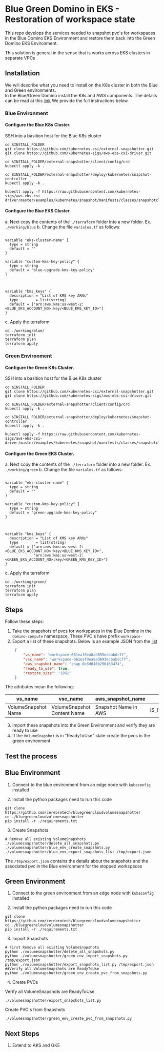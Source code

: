 # Blue Green Domino in EKS - Restoration of workspace state

This repo develops the services needed to snapshot pvc's for workspaces in the Blue Domino EKS Environment and 
restore them back into the Green Domino EKS Environment.

This solution is general in the sense that is works across EKS clusters in separate VPCs


## Installation

We will describe what you need to install on the K8s cluster in both the Blue and Green environments.  
In the Blue/Green Domino install the K8s and AWS components. The details can be read at this [link](https://aws.amazon.com/blogs/containers/using-amazon-ebs-snapshots-for-persistent-storage-with-your-amazon-eks-cluster-by-leveraging-add-ons/)
We provide the full instructions below.


### Blue Environment

#### Configure the Blue K8s Cluster. 

SSH into a basition host for the Blue K8s cluster

```shell
cd $INSTALL_FOLDER
git clone https://github.com/kubernetes-csi/external-snapshotter.git
git clone https://github.com/kubernetes-sigs/aws-ebs-csi-driver.git

cd $INSTALL_FOLDER/external-snapshotter/client/config/crd
kubectl apply -k .

cd $INSTALL_FOLDER/external-snapshotter/deploy/kubernetes/snapshot-controller
kubectl apply -k .

kubectl apply -f https://raw.githubusercontent.com/kubernetes-sigs/aws-ebs-csi-driver/master/examples/kubernetes/snapshot/manifests/classes/snapshotclass.yaml
```

#### Configure the Blue EKS Cluster. 

a. Next copy the contents of the `./terraform` folder into a new folder. Ex. `./working/blue`
b. Change the file `variales.tf` as follows:
```shell

variable "eks-cluster-name" {
  type = string
  default = ""
}

variable "custom-kms-key-policy" {
  type = string
  default = "blue-upgrade-kms-key-policy"
}



variable "kms_keys" {
  description = "List of KMS key ARNs"
  type        = list(string)
  default = ["arn:aws:kms:us-west-2:<BLUE_EKS_ACCOUNT_NO>:key/<BLUE_KMS_KEY_ID>"]
}
```
c. Apply the terraform 

```shell
cd ./working/blue/
terraform init
terraform plan
terraform apply
```


### Green Environment

#### Configure the Green K8s Cluster. 

SSH into a basition host for the Blue K8s cluster

```shell
cd $INSTALL_FOLDER
git clone https://github.com/kubernetes-csi/external-snapshotter.git
git clone https://github.com/kubernetes-sigs/aws-ebs-csi-driver.git

cd $INSTALL_FOLDER/external-snapshotter/client/config/crd
kubectl apply -k .

cd $INSTALL_FOLDER/external-snapshotter/deploy/kubernetes/snapshot-controller
kubectl apply -k .

kubectl apply -f https://raw.githubusercontent.com/kubernetes-sigs/aws-ebs-csi-driver/master/examples/kubernetes/snapshot/manifests/classes/snapshotclass.yaml
```

#### Configure the Green EKS Cluster. 

a. Next copy the contents of the `./terraform` folder into a new folder. Ex. `./working/green`
b. Change the file `variales.tf` as follows:
```shell

variable "eks-cluster-name" {
  type = string
  default = ""
}

variable "custom-kms-key-policy" {
  type = string
  default = "green-upgrade-kms-key-policy"
}



variable "kms_keys" {
  description = "List of KMS key ARNs"
  type        = list(string)
  default = ["arn:aws:kms:us-west-2:<BLUE_EKS_ACCOUNT_NO>:key/<BLUE_KMS_KEY_ID>",
             "arn:aws:kms:us-west-2:<GREEN_EKS_ACCOUNT_NO>:key/<GREEN_KMS_KEY_ID>"]
}
```
c. Apply the terraform 

```shell
cd ./working/green/
terraform init
terraform plan
terraform apply
```

## Steps 

Follow these steps:

1. Take the snapshots of pvcs for workspaces in the Blue Domino in the `domino-compute` namespace. These PVC's have prefix `workspace-`
2. Export a list of these snapshots. Below is an example JSON from the [list](./export/export.json)
   ```json
    {
        "vs_name": "workspace-661eaf0ea8ad693ecbabdcff",
        "vsc_name": "workspace-661eaf0ea8ad693ecbabdcff",
        "aws_snapshot_name": "snap-0e8d846b296163474",
        "ready_to_use": true,
        "restore_size": "10Gi"
    }
   ```
The attributes mean the following:
   
| vs_name                        | vsc_name                      | aws_snapshot_name    | ready_to_use | restore_size |
|--------------------------------|-------------------------------|----------------------|--------------|--------------|
| VolumeSnapshot Name | VolumeSnapshot Content Name | Snapshot Name in AWS | IS_IT_READY_TO_USE         | Size of the PVC         |

3. Import these snapshots into the Green Environment and verify they are ready to use
4. If the `VolumeSnapshot` is in "ReadyToUse" state create the pvcs in the green environment

## Test the process 

## Blue Environment

1. Connect to the blue environment from an edge node with `kubeconfig` installed

2. Install the python packages need to run this code
   
```shell
git clone https://github.com/cerebrotech/bluegreencloudvolumesnapshotter
cd ./bluegreencloudvolumesnapshotter
pip install -r ./requirements.txt
```


3. Create Snapshots

```shell
# Remove all existing VolumeSnapshots
./volumesnapshotter/delete_all_snapshots.py 
./volumesnapshotter/blue_env_create_snapshots.py 
./volumesnapshotter/blue_env_export_snapshots_list /tmp/export.json
```

The `/tmp/export.json` contains the details about the snapshots and the associated
pvc in the Blue environment for the stopped workspaces

## Green Environment

1. Connect to the green environment from an edge node with `kubeconfig` installed

2. Install the python packages need to run this code

```shell
git clone https://github.com/cerebrotech/bluegreencloudvolumesnapshotter
cd ./bluegreencloudvolumesnapshotter
pip install -r ./requirements.txt
```

3. Import Snapshots

```shell
# First Remove all existing VolumeSnapshots
python ./volumesnapshotter/delete_all_snapshots.py 
python ./volumesnapshotter/green_env_import_snapshots.py  /tmp/export.json
python ./volumesnapshotter/export_snapshots_list.py /tmp/export.json
##Verify all VolumeSnapshots are ReadyToUse
python ./volumesnapshotter/green_env_create_pvc_from_snapshots.py 
```

4. Create PVCs

Verify all VolumeSnapshots are ReadyToUse
```shell
./volumesnapshotter/export_snapshots_list.py 
```

Create PVC's from Snapshots

```shell
./volumesnapshotter/green_env_create_pvc_from_snapshots.py 
```

## Next Steps


1. Extend to AKS and GKE
